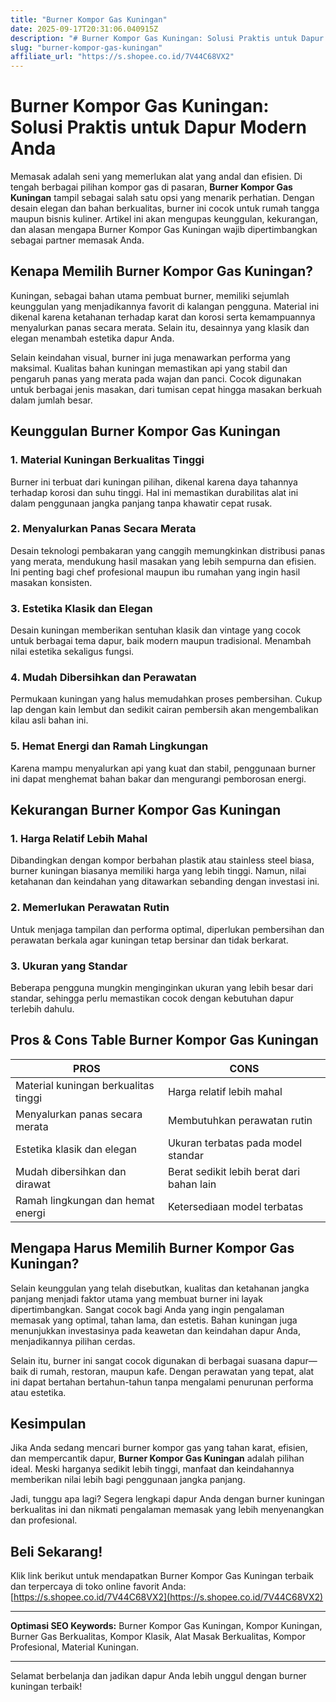 ```yaml
---
title: "Burner Kompor Gas Kuningan"
date: 2025-09-17T20:31:06.040915Z
description: "# Burner Kompor Gas Kuningan: Solusi Praktis untuk Dapur Modern Anda..."
slug: "burner-kompor-gas-kuningan"
affiliate_url: "https://s.shopee.co.id/7V44C68VX2"
---
```

# Burner Kompor Gas Kuningan: Solusi Praktis untuk Dapur Modern Anda

Memasak adalah seni yang memerlukan alat yang andal dan efisien. Di tengah berbagai pilihan kompor gas di pasaran, **Burner Kompor Gas Kuningan** tampil sebagai salah satu opsi yang menarik perhatian. Dengan desain elegan dan bahan berkualitas, burner ini cocok untuk rumah tangga maupun bisnis kuliner. Artikel ini akan mengupas keunggulan, kekurangan, dan alasan mengapa Burner Kompor Gas Kuningan wajib dipertimbangkan sebagai partner memasak Anda.

## Kenapa Memilih Burner Kompor Gas Kuningan?

Kuningan, sebagai bahan utama pembuat burner, memiliki sejumlah keunggulan yang menjadikannya favorit di kalangan pengguna. Material ini dikenal karena ketahanan terhadap karat dan korosi serta kemampuannya menyalurkan panas secara merata. Selain itu, desainnya yang klasik dan elegan menambah estetika dapur Anda.

Selain keindahan visual, burner ini juga menawarkan performa yang maksimal. Kualitas bahan kuningan memastikan api yang stabil dan pengaruh panas yang merata pada wajan dan panci. Cocok digunakan untuk berbagai jenis masakan, dari tumisan cepat hingga masakan berkuah dalam jumlah besar.

## Keunggulan Burner Kompor Gas Kuningan

### 1. Material Kuningan Berkualitas Tinggi

Burner ini terbuat dari kuningan pilihan, dikenal karena daya tahannya terhadap korosi dan suhu tinggi. Hal ini memastikan durabilitas alat ini dalam penggunaan jangka panjang tanpa khawatir cepat rusak.

### 2. Menyalurkan Panas Secara Merata

Desain teknologi pembakaran yang canggih memungkinkan distribusi panas yang merata, mendukung hasil masakan yang lebih sempurna dan efisien. Ini penting bagi chef profesional maupun ibu rumahan yang ingin hasil masakan konsisten.

### 3. Estetika Klasik dan Elegan

Desain kuningan memberikan sentuhan klasik dan vintage yang cocok untuk berbagai tema dapur, baik modern maupun tradisional. Menambah nilai estetika sekaligus fungsi.

### 4. Mudah Dibersihkan dan Perawatan

Permukaan kuningan yang halus memudahkan proses pembersihan. Cukup lap dengan kain lembut dan sedikit cairan pembersih akan mengembalikan kilau asli bahan ini.

### 5. Hemat Energi dan Ramah Lingkungan

Karena mampu menyalurkan api yang kuat dan stabil, penggunaan burner ini dapat menghemat bahan bakar dan mengurangi pemborosan energi.

## Kekurangan Burner Kompor Gas Kuningan

### 1. Harga Relatif Lebih Mahal

Dibandingkan dengan kompor berbahan plastik atau stainless steel biasa, burner kuningan biasanya memiliki harga yang lebih tinggi. Namun, nilai ketahanan dan keindahan yang ditawarkan sebanding dengan investasi ini.

### 2. Memerlukan Perawatan Rutin

Untuk menjaga tampilan dan performa optimal, diperlukan pembersihan dan perawatan berkala agar kuningan tetap bersinar dan tidak berkarat.

### 3. Ukuran yang Standar

Beberapa pengguna mungkin menginginkan ukuran yang lebih besar dari standar, sehingga perlu memastikan cocok dengan kebutuhan dapur terlebih dahulu.

## Pros & Cons Table Burner Kompor Gas Kuningan

| **PROS**                                  | **CONS**                                    |
|------------------------------------------|-------------------------------------------|
| Material kuningan berkualitas tinggi   | Harga relatif lebih mahal               |
| Menyalurkan panas secara merata      | Membutuhkan perawatan rutin             |
| Estetika klasik dan elegan             | Ukuran terbatas pada model standar      |
| Mudah dibersihkan dan dirawat        | Berat sedikit lebih berat dari bahan lain |
| Ramah lingkungan dan hemat energi | Ketersediaan model terbatas             |

## Mengapa Harus Memilih Burner Kompor Gas Kuningan?

Selain keunggulan yang telah disebutkan, kualitas dan ketahanan jangka panjang menjadi faktor utama yang membuat burner ini layak dipertimbangkan. Sangat cocok bagi Anda yang ingin pengalaman memasak yang optimal, tahan lama, dan estetis. Bahan kuningan juga menunjukkan investasinya pada keawetan dan keindahan dapur Anda, menjadikannya pilihan cerdas.

Selain itu, burner ini sangat cocok digunakan di berbagai suasana dapur—baik di rumah, restoran, maupun kafe. Dengan perawatan yang tepat, alat ini dapat bertahan bertahun-tahun tanpa mengalami penurunan performa atau estetika.

## Kesimpulan

Jika Anda sedang mencari burner kompor gas yang tahan karat, efisien, dan mempercantik dapur, **Burner Kompor Gas Kuningan** adalah pilihan ideal. Meski harganya sedikit lebih tinggi, manfaat dan keindahannya memberikan nilai lebih bagi penggunaan jangka panjang.

Jadi, tunggu apa lagi? Segera lengkapi dapur Anda dengan burner kuningan berkualitas ini dan nikmati pengalaman memasak yang lebih menyenangkan dan profesional.

## Beli Sekarang!  

Klik link berikut untuk mendapatkan Burner Kompor Gas Kuningan terbaik dan terpercaya di toko online favorit Anda: [https://s.shopee.co.id/7V44C68VX2](https://s.shopee.co.id/7V44C68VX2)

---

**Optimasi SEO Keywords:** Burner Kompor Gas Kuningan, Kompor Kuningan, Burner Gas Berkualitas, Kompor Klasik, Alat Masak Berkualitas, Kompor Profesional, Material Kuningan.

---

Selamat berbelanja dan jadikan dapur Anda lebih unggul dengan burner kuningan terbaik!